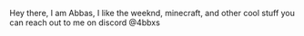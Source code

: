 Hey there, I am Abbas, I like the weeknd, minecraft, and other cool stuff
you can reach out to me on discord @4bbxs
<!---
abgr8/abgr8 is a ✨ special ✨ repository because its `README.md` (this file) appears on your GitHub profile.
You can click the Preview link to takeuff a look at your changes.
--->
